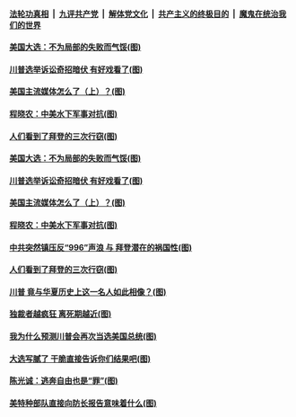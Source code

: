 

####  [法轮功真相](../../../../basic/blob/master/README.md?t=11261103) &nbsp;|&nbsp; [九评共产党](../../../../9ping.md/blob/master/README.md?t=11261103) &nbsp;|&nbsp; [解体党文化](../../../../jtdwh.md/blob/master/README.md?t=11261103)  &nbsp;|&nbsp; [共产主义的终极目的](../../../../gczydzjmd.md/blob/master/README.md?t=11261103) &nbsp;|&nbsp; [魔鬼在统治我们的世界](../../../../mgztzwmdsj.md/blob/master/README.md?t=11261103) 


#### [美国大选：不为局部的失败而气馁(图)](../pages/p4/953769.md?t=11261103) 

#### [川普选举诉讼奇招暗伏 有好戏看了(图)](../pages/p4/953666.md?t=11261103) 

#### [美国主流媒体怎么了（上）？(图)](../pages/p4/953672.md?t=11261103) 

#### [程晓农：中美水下军事对抗(图)](../pages/p4/953670.md?t=11261103) 

#### [人们看到了拜登的三次行窃(图)](../pages/p4/953669.md?t=11261103) 


#### [美国大选：不为局部的失败而气馁(图)](../pages/p4/953769.md?t=11261103) 



#### [川普选举诉讼奇招暗伏 有好戏看了(图)](../pages/p4/953666.md?t=11261103) 

#### [美国主流媒体怎么了（上）？(图)](../pages/p4/953672.md?t=11261103) 


#### [程晓农：中美水下军事对抗(图)](../pages/p4/953670.md?t=11261103) 

#### [中共突然镇压反“996”声浪 与 拜登潜在的祸国性(图)](../pages/p4/953675.md?t=11261103) 

#### [人们看到了拜登的三次行窃(图)](../pages/p4/953669.md?t=11261103) 

#### [川普 竟与华夏历史上这一名人如此相像？(图)](../pages/p4/953663.md?t=11261103) 


#### [独裁者越疯狂 离死期越近(图)](../pages/p4/953576.md?t=11261103) 

#### [我为什么预测川普会再次当选美国总统(图)](../pages/p4/953572.md?t=11261103) 


#### [大选写腻了 干脆直接告诉你们结果吧(图)](../pages/p4/953568.md?t=11261103) 

#### [陈光诚：逃奔自由也是“罪”(图)](../pages/p4/953567.md?t=11261103) 

#### [美特种部队直接向防长报告意味着什么(图)](../pages/p4/953566.md?t=11261103) 



